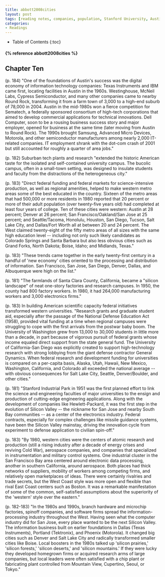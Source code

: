 ```yaml
---
title: abbott2008cities
layout: post
tags: [reading notes, companies, population, Stanford University, Austin, Texas, California, urban growth, industrialization, Sematech, Samsung, Stanford Industrial Park]
categories:
- Readings
---
```

* Table of Contents
{:toc}

<h4>{% reference abbott2008cities %}</h4>

## Chapter Ten

(p. 184) "One of the foundations of Austin's success was the digital economy of information technology companies: Texas Instruments and IBM came first, locating facilities in Austin in the 1960s. Westinghouse, McNeil Labs, Cypress Semiconductor, and many other companies came to nearby Round Rock, transforming it from a farm town of 3,000 to a high-end suburb of 78,000 in 2004. Austin in the mid-1980s won a fierce competition for Sematech, a federally sponsored consortium of high-tech corporations that aimed to develop commercial applications for technical innovations. Dell Computer, soon to be a rousing business success story and major employer, opened for business at the same time (later moving from Austin to Round Rock). The 1990s brought Samsung, Advanced Micro Devices, Motorola, and other semiconductor manufacturers among nearly 2,000 IT-related companies. IT employment shrank with the dot-com crash of 2001 but still accounted for roughly a quarter of area jobs."

(p. 182) Suburban tech plants and research "extended the historic American taste for the isolated and self-contained university campus. The bucolic campus, often in a small-town setting, was designed to insulate students and faculty from the distractions of the heterogeneous city."

(p. 183) "Direct federal funding and federal markets for science-intensive production, as well as regional amenities, helped to make western metro areas some of the best educated in the country. Sixteen of the metro areas that had 500,000 or more residents in 1980 reported that 20 percent or more of their adult population (over twenty-five years old) had completed at least four years of college. Ten of these cities were western: Austin at 28 percent; Denver at 26 percent; San Francisco/Oakland/San Jose at 25 percent; and Seattle/Tacoma, Honolulu, Houston, San Diego, Tucson, Salt Lake City, and Dallas/Fort Worth all at between 20 and 24 percent. The West claimed twenty-eight of the fifty metro areas of all sizes with the same high education level -- including not only such likely candidates as Colorado Springs and Santa Barbara but also less obvious cities such as Grand Forks, North Dakota; Boise, Idaho; and Midlands, Texas."

(p. 183) "These trends came together in the early twenty-first century in a handful of 'new economy' cities oriented to the processing and distribution of information. San Francisco, San Jose, San Diego, Denver, Dallas, and Albuquerque were high on the list."

(p. 181) "The farmlands of Santa Clara County, California, became a "silicon landscape" of neat one-story factories and research campuses. In 1950, the county had 800 factory workers. In 1980, it had 264,000 manufacturing workers and 3,000 electronics firms."

(p. 183) In building American scientific capacity federal initiatives transformed western universities. "Research grants and graduate student aid, especially after the passage of the National Defense Education Act (1958), provided vital funding at a time when regional campuses were struggling to cope with the first arrivals from the postwar baby boom. The University of Washington grew from 13,000 to 30,000 students in little more than a decade, in part because of vigorous pursuit of federal grants whose income equaled direct support from the state general fund. The University of California-San Diego was explicitly created to support high-technology research with strong lobbying from the giant defense contractor General Dynamics. When federal research and development funding for universities is compared on a per-capita basis, Alaska, Utah, Hawaii, New Mexico, Washington, California, and Colorado all exceeded the national average -- with obvious consequences for Salt Lake City, Seattle, Denver/Boulder, and other cities."

(p. 181) "Stanford Industrial Park in 1951 was the first planned effort to link the science and engineering faculties of major universities to the ensign and production of cutting-edge engineering applications. Along with the development of companies like Hewlett-Packard, it was the first step in the evolution of Silicon Valley -- the nickname for San Jose and nearby South Bay communities -- as a center of the electronics industry. Federal contracts, especially for complex challenges like missile guidance systems, have been the Silicon Valley mainstay, driving the innovation cycle from experiment to defense application to civilian spin-off."

(p. 183) "By 1980, western cities were the centers of atomic research and production (still a rising industry after a decade of energy crises and reviving Cold War), aerospace companies, and companies that specialized in instrumentation and military control systems. One industrial cluster in the San Francisco Bay area centered around electronic data processing, another in southern California, around aerospace. Both places had thick networks of suppliers, mobility of workers among competing firms, and relatively open marketplaces of ideas. There were certainly rivalries and trade secrets, but the West Coast style was more open and flexible than rival East Coast centers such as Boston. It was a remarkable manifestation of some of the common, self-satisfied assumptions about the superiority of the 'western' style over the eastern."

(p. 182-183) "In the 1980s and 1990s, branch hardware and microchip factories, spinoff companies, and software firms spread the information-processing industry throughout the West. Having seen what the computer industry did for San Jose, every place wanted to be the next Silicon Valley. The information business built on earlier foundations in Dallas (Texas Instruments), Portland (Tektronix), and Phoenix (Motorola). It changed big cities such as Denver and Salt Lake City and radically transformed smaller cities like Boise. Local boosters in the 1980s talked up 'silicon prairies,' 'silicon forests,' 'silicon deserts,' and 'silicon mountains.' If they were lucky they developed homegrown firms or acquired research arms of large companies, but local leaders were often satisfied with a chip plant or fabricating plant controlled from Mountain View, Cupertino, Seoul, or Tokyo."
